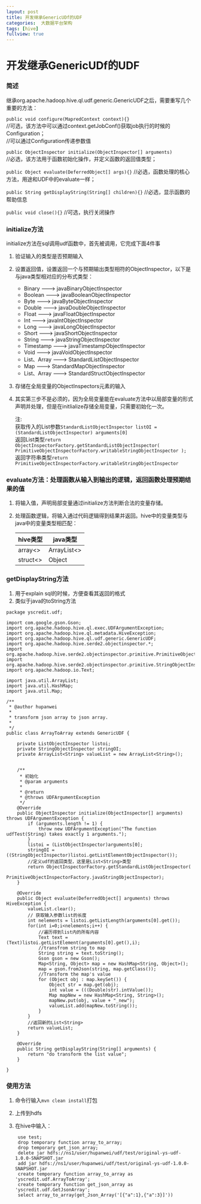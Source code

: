 ```yaml
---
layout: post
title: 开发继承GenericUDf的UDF
categories:  大数据平台架构
tags: [hive]
fullview: true
---
```


# 开发继承GenericUDf的UDF

### 简述
继承org.apache.hadoop.hive.ql.udf.generic.GenericUDF之后，需要重写几个重要的方法：<br>

`public void configure(MapredContext context){}`<br>
//可选，该方法中可以通过context.getJobConf()获取job执行的时候的Configuration；<br>
//可以通过Configuration传递参数值<br>

`public ObjectInspector initialize(ObjectInspector[] arguments)`<br>
//必选，该方法用于函数初始化操作，并定义函数的返回值类型；<br>

`public Object evaluate(DeferredObject[] args){}`
//必选，函数处理的核心方法，用途和UDF中的evaluate一样；

`public String getDisplayString(String[] children){}`
//必选，显示函数的帮助信息

`public void close(){}`
//可选，执行关闭操作

### initialize方法
initialize方法在sql调用udf函数中，首先被调用，它完成下面4件事

1. 验证输入的类型是否预期输入
2. 设置返回值，设置返回一个与预期输出类型相符的ObjectInspector，以下是与java类型相对应的分布式类型：
	* Binary ---> javaBinaryObjectInspector
	* Boolean ---> javaBooleanObjectInspector
	* Byte ---> javaByteObjectInspector
	* Double ---> javaDoubleObjectInspector
	* Float ---> javaFloatObjectInspector
	* Int ---> javaIntObjectInspector
	* Long ---> javaLongObjectInspector
	* Short ---> javaShortObjectInspector
	* String ---> javaStringObjectInspector
	* Timestamp ---> javaTimestampObjectInspector
	* Void ---> javaVoidObjectInspector
	* List、Array ---> StandardListObjectInspector
	* Map ---> StandardMapObjectInspector
	* List、Array ---> StandardStructObjectInspector
3. 存储在全局变量的ObjectInspectors元素的输入
4. 其实第三步不是必须的，因为全局变量能在evaluate方法中以局部变量的形式声明并处理，但是在initlialize存储全局变量，只需要初始化一次。

	注:<br>
	获取传入的List参数`StandardListObjectInspector listOI = (StandardListObjectInspector) arguments[0]`<br>
	返回List<String>类型`return ObjectInspectorFactory.getStandardListObjectInspector( PrimitiveObjectInspectorFactory.writableStringObjectInspector );`<br>
	返回字符串类型`return PrimitiveObjectInspectorFactory.writableStringObjectInspector`

### evaluate方法：处理函数从输入到输出的逻辑，返回函数处理预期结果的值
1. 将输入值，声明局部变量通过initialize方法判断合法的变量存储。
2. 处理函数逻辑，将输入通过代码逻辑得到结果并返回。hive中的变量类型与java中的变量类型相匹配：

	hive类型 | java类型
	----|------
	array<> | ArrayList<>  
	struct<> | Object

### getDisplayString方法
1. 用于explain sql的时候，方便查看其返回的格式
2. 类似于java的toString方法 	

```
package yscredit.udf;

import com.google.gson.Gson;
import org.apache.hadoop.hive.ql.exec.UDFArgumentException;
import org.apache.hadoop.hive.ql.metadata.HiveException;
import org.apache.hadoop.hive.ql.udf.generic.GenericUDF;
import org.apache.hadoop.hive.serde2.objectinspector.*;
import org.apache.hadoop.hive.serde2.objectinspector.primitive.PrimitiveObjectInspectorFactory;
import org.apache.hadoop.hive.serde2.objectinspector.primitive.StringObjectInspector;
import org.apache.hadoop.io.Text;

import java.util.ArrayList;
import java.util.HashMap;
import java.util.Map;

/**
 * @author hupanwei
 *
 * transform json array to json array.
 *
 */
public class ArrayToArray extends GenericUDF {

	private ListObjectInspector listoi;
	private StringObjectInspector stringOI;
	private ArrayList<String> valueList = new ArrayList<String>();


	/**
	 * 初始化
	 * @param arguments
	 *
	 * @return
	 * @throws UDFArgumentException
	 */
	@Override
	public ObjectInspector initialize(ObjectInspector[] arguments) throws UDFArgumentException {
		if (arguments.length != 1) {
			throw new UDFArgumentException("The function udfTest(String) takes exactly 1 arguments.");
		}
		listoi = (ListObjectInspector)arguments[0];
		stringOI = ((StringObjectInspector)listoi.getListElementObjectInspector());
		//定义udf的返回类型，这里是List<String>类型
		return ObjectInspectorFactory.getStandardListObjectInspector(
				PrimitiveObjectInspectorFactory.javaStringObjectInspector);
	}

	@Override
	public Object evaluate(DeferredObject[] arguments) throws HiveException {
		valueList.clear();
		// 获取输入参数list的长度
		int nelements = listoi.getListLength(arguments[0].get());
		for(int i=0;i<nelements;i++) {
			//遍历得到list内的所有内容
			Text text = (Text)listoi.getListElement(arguments[0].get(),i);
			//transfrom string to map
			String string = text.toString();
			Gson gson = new Gson();
			Map<String, Object> map = new HashMap<String, Object>();
			map = gson.fromJson(string, map.getClass());
			//Transform the map's value
			for (Object obj : map.keySet()) {
				Object str = map.get(obj);
				int value = (((Double)str).intValue());
				Map mapNew = new HashMap<String, String>();
				mapNew.put(obj, value + "_new");
				valueList.add(mapNew.toString());
			}
		}
		//返回新的List<String>
		return valueList;
	}

	@Override
	public String getDisplayString(String[] arguments) {
		return "do transform the list value";
	}

}
```


### 使用方法
1. 命令行输入`mvn clean install`打包
2. 上传到hdfs
3. 在hive中输入：

		use test;
		drop temporary function array_to_array;
		drop temporary get_json_array;
		delete jar hdfs://ns1/user/hupanwei/udf/test/original-ys-udf-1.0.0-SNAPSHOT.jar
		add jar hdfs://ns1/user/hupanwei/udf/test/original-ys-udf-1.0.0-SNAPSHOT.jar
		create temporary function array_to_array as 'yscredit.udf.ArrayToArray';
		create temporary function get_json_array as 'yscredit.udf.GetJsonArray';
		select array_to_array(get_Json_Array('[{"a":1},{"a":3}]'))

